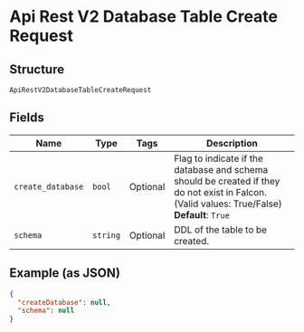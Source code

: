 
# Api Rest V2 Database Table Create Request

## Structure

`ApiRestV2DatabaseTableCreateRequest`

## Fields

| Name | Type | Tags | Description |
|  --- | --- | --- | --- |
| `create_database` | `bool` | Optional | Flag to indicate if the database and schema should be created if they do not exist in Falcon. (Valid values: True/False)<br>**Default**: `True` |
| `schema` | `string` | Optional | DDL of the table to be created. |

## Example (as JSON)

```json
{
  "createDatabase": null,
  "schema": null
}
```

